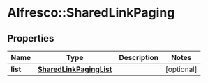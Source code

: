 # Alfresco::SharedLinkPaging

## Properties
Name | Type | Description | Notes
------------ | ------------- | ------------- | -------------
**list** | [**SharedLinkPagingList**](SharedLinkPagingList.md) |  | [optional] 


